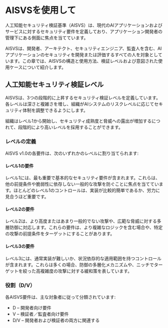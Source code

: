 # AISVSを使用して

人工知能セキュリティ検証基準（AISVS）は、現代のAIアプリケーションおよびサービスに対するセキュリティ要件を定義しており、アプリケーション開発者の管理下にある側面に焦点を当てています。

AISVSは、開発者、アーキテクト、セキュリティエンジニア、監査人を含む、AIアプリケーションのセキュリティを開発または評価するすべての人を対象としています。この章では、AISVSの構造と使用方法、検証レベルおよび意図された使用ケースについて紹介します。

## 人工知能セキュリティ検証レベル

AISVSは、3つの段階的に上昇するセキュリティ検証レベルを定義しています。各レベルは深さと複雑さを増し、組織がAIシステムのリスクレベルに応じてセキュリティ体制を調整できるようにします。

組織はレベル1から開始し、セキュリティ成熟度と脅威への露出が増加するにつれて、段階的により高いレベルを採用することができます。

### レベルの定義

AISVS v1.0の各要件は、次のいずれかのレベルに割り当てられます:

#### レベル1の要件

レベル1には、最も重要で基本的なセキュリティ要件が含まれます。これらは、他の前提条件や脆弱性に依存しない一般的な攻撃を防ぐことに焦点を当てています。ほとんどのレベル1のコントロールは、実装が比較的簡単であるか、労力に見合うほど重要です。

#### レベル2の要件

レベル2は、より高度またはあまり一般的でない攻撃や、広範な脅威に対する多層防御に対応します。これらの要件は、より複雑なロジックを含む場合や、特定の攻撃の前提条件をターゲットにすることがあります。

#### レベル3の要件

レベル3には、通常実装が難しいか、状況依存的な適用範囲を持つコントロールが含まれます。これらは多くの場合、防御の多層化メカニズムや、ニッチでターゲットを絞った高複雑度の攻撃に対する緩和策を表しています。

### 役割（D/V）

各AISVS要件は、主な対象者に従って分類されています:

* D – 開発者向け要件
* V – 検証者／監査者向け要件
* D/V – 開発者および検証者の両方に関連する

